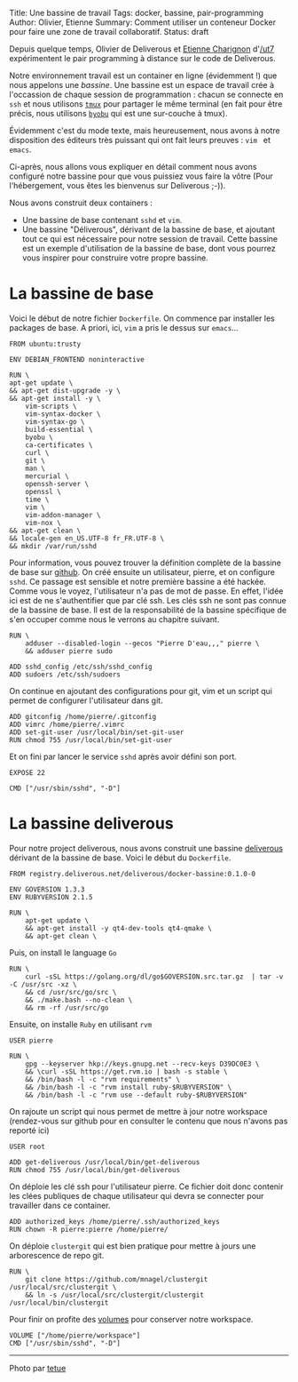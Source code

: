 Title: Une bassine de travail
Tags: docker, bassine, pair-programming
Author: Olivier, Etienne
Summary: Comment utiliser un conteneur Docker pour faire une zone de travail collaboratif.
Status: draft

Depuis quelque temps, Olivier de Deliverous et [Etienne
Charignon](https://fr.linkedin.com/in/etiennecharignon)
d'[/ut7](http://ut7.fr/) expérimentent le pair
programming à distance sur le code de Deliverous.

Notre environnement travail est un container en ligne (évidemment !) que nous
appelons une *bassine*.  Une bassine est un espace de travail crée à
l'occassion de chaque session de programmation : chacun se connecte en `ssh` et
nous utilisons [`tmux`](http://tmux.sourceforge.net/) pour partager le même
terminal (en fait pour être précis, nous utilisons [`byobu`](http://byobu.co/)
qui est une sur-couche à tmux).

Évidemment c'est du mode texte, mais heureusement, nous avons à notre
disposition des éditeurs très puissant qui ont fait leurs preuves : `vim ` et
`emacs`.

Ci-après, nous allons vous expliquer en détail comment nous avons configuré
notre bassine pour que vous puissiez vous faire la vôtre (Pour l'hébergement,
vous êtes les bienvenus sur Deliverous ;-)).

Nous avons construit deux containers :

* Une bassine de base contenant `sshd` et `vim`.
* Une bassine "Déliverous", dérivant de la bassine de base, et ajoutant tout
  ce qui est nécessaire pour notre session de travail. Cette bassine est un
  exemple d'utilisation de la bassine de base, dont vous pourrez vous inspirer
  pour construire votre propre bassine.

# La bassine de base

Voici le début de notre fichier `Dockerfile`. On commence par installer les
packages de base. A priori, ici, `vim` a pris le dessus sur `emacs`...


    FROM ubuntu:trusty

    ENV DEBIAN_FRONTEND noninteractive

    RUN \
    apt-get update \
    && apt-get dist-upgrade -y \
    && apt-get install -y \
        vim-scripts \
        vim-syntax-docker \
        vim-syntax-go \
        build-essential \
        byobu \
        ca-certificates \
        curl \
        git \
        man \
        mercurial \
        openssh-server \
        openssl \
        time \
        vim \
        vim-addon-manager \
        vim-nox \
    && apt-get clean \
    && locale-gen en_US.UTF-8 fr_FR.UTF-8 \
    && mkdir /var/run/sshd


Pour information, vous pouvez trouver la définition complète de la bassine de
base sur
[github](https://github.com/Deliverous/docker-bassine/tree/master/base).  On
créé ensuite un utilisateur, pierre, et on configure `sshd`. Ce passage est
sensible et notre première bassine a été hackée. Comme vous le voyez,
l'utilisateur n'a pas de mot de passe. En effet, l'idée ici est de ne
s'authentifier que par clé ssh. Les clés ssh ne sont pas connue de la bassine
de base. Il est de la responsabilité de la bassine spécifique de s'en occuper
comme nous le verrons au chapitre suivant.


    RUN \
        adduser --disabled-login --gecos "Pierre D'eau,,," pierre \
        && adduser pierre sudo

    ADD sshd_config /etc/ssh/sshd_config
    ADD sudoers /etc/ssh/sudoers


On continue en ajoutant des configurations pour git, vim et un script qui permet de configurer l'utilisateur dans git.


    ADD gitconfig /home/pierre/.gitconfig
    ADD vimrc /home/pierre/.vimrc
    ADD set-git-user /usr/local/bin/set-git-user
    RUN chmod 755 /usr/local/bin/set-git-user


Et on fini par lancer le service `sshd` après avoir défini son port.


    EXPOSE 22

    CMD ["/usr/sbin/sshd", "-D"]


# La bassine deliverous

Pour notre project deliverous, nous avons construit une bassine
[deliverous](https://github.com/Deliverous/docker-bassine/tree/master/deliverous)
dérivant de la bassine de base. Voici le début du `Dockerfile`.


    FROM registry.deliverous.net/deliverous/docker-bassine:0.1.0-0

    ENV GOVERSION 1.3.3
    ENV RUBYVERSION 2.1.5

    RUN \
        apt-get update \
        && apt-get install -y qt4-dev-tools qt4-qmake \
        && apt-get clean \


Puis, on install le language `Go`


    RUN \
        curl -sSL https://golang.org/dl/go$GOVERSION.src.tar.gz  | tar -v -C /usr/src -xz \
        && cd /usr/src/go/src \
        && ./make.bash --no-clean \
        && rm -rf /usr/src/go


Ensuite, on installe `Ruby` en utilisant `rvm`


    USER pierre

    RUN \
        gpg --keyserver hkp://keys.gnupg.net --recv-keys D39DC0E3 \
        && \curl -sSL https://get.rvm.io | bash -s stable \
        && /bin/bash -l -c "rvm requirements" \
        && /bin/bash -l -c "rvm install ruby-$RUBYVERSION" \
        && /bin/bash -l -c "rvm use --default ruby-$RUBYVERSION"


On rajoute un script qui nous permet de mettre à jour notre workspace
(rendez-vous sur github pour en consulter le contenu que nous n'avons pas
reporté ici)


    USER root

    ADD get-deliverous /usr/local/bin/get-deliverous
    RUN chmod 755 /usr/local/bin/get-deliverous


On déploie les clé ssh pour l'utilisateur pierre. Ce fichier doit donc contenir
les clées publiques de chaque utilisateur qui devra se connecter pour
travailler dans ce container.


    ADD authorized_keys /home/pierre/.ssh/authorized_keys
    RUN chown -R pierre:pierre /home/pierre/


On déploie `clustergit` qui est bien pratique pour mettre à jours une
arborescence de repo git.


    RUN \
        git clone https://github.com/mnagel/clustergit /usr/local/src/clustergit \
        && ln -s /usr/local/src/clustergit/clustergit /usr/local/bin/clustergit


Pour finir on profite des [volumes](2015-01-26.volumes.html) pour conserver
notre workspace.


    VOLUME ["/home/pierre/workspace"]
    CMD ["/usr/sbin/sshd", "-D"]


---
Photo par [tetue](https://www.flickr.com/photos/romytetue/109188206)
